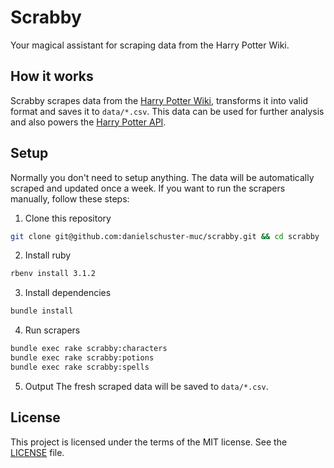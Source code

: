 # Scrabby
Your magical assistant for scraping data from the Harry Potter Wiki.

## How it works
Scrabby scrapes data from the [Harry Potter Wiki](https://harrypotter.fandom.com/wiki/Main_Page), transforms it into valid format and saves it to `data/*.csv`.
This data can be used for further analysis and also powers the [Harry Potter API](https://github.com/danielschuster-muc/potter-db).

## Setup
Normally you don't need to setup anything. The data will be automatically scraped and updated once a week. If you want to run the scrapers manually, follow these steps:

1. Clone this repository
```bash
git clone git@github.com:danielschuster-muc/scrabby.git && cd scrabby
```
2. Install ruby
```bash
rbenv install 3.1.2
```
3. Install dependencies
```bash
bundle install
```
4. Run scrapers
```bash
bundle exec rake scrabby:characters
bundle exec rake scrabby:potions
bundle exec rake scrabby:spells
```
5. Output
The fresh scraped data will be saved to `data/*.csv`.

## License
This project is licensed under the terms of the MIT license. See the [LICENSE](LICENSE) file.
